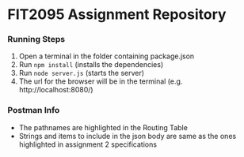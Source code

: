 # FIT2095 Assignment Repository

### Running Steps

1. Open a terminal in the folder containing package.json
2. Run `npm install` (installs the dependencies)
3. Run `node server.js` (starts the server)
4. The url for the browser will be in the terminal (e.g. http://localhost:8080/)

### Postman Info

- The pathnames are highlighted in the Routing Table
- Strings and items to include in the json body are same as the ones highlighted in assignment 2 specifications